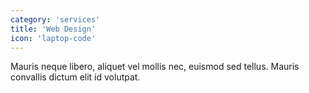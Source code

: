 ```yaml
---
category: 'services'
title: 'Web Design'
icon: 'laptop-code'
---
```


Mauris neque libero, aliquet vel mollis nec, euismod sed tellus. Mauris convallis dictum elit id volutpat.
